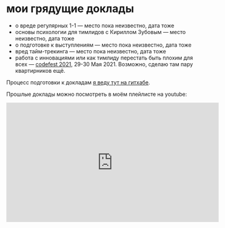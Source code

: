 # мои грядущие доклады

- о вреде регулярных 1-1 — место пока неизвестно, дата тоже
- основы психологии для тимлидов с Кириллом Зубовым — место неизвестно, дата тоже
- о подготовке к выступлениям — место пока неизвестно, дата тоже
- вред тайм-трекинга — место пока неизвестно, дата тоже
- работа с инновациями или как тимлиду перестать быть плохим для всех — [codefest 2021](https://11.codefest.ru), 29-30 Мая 2021. Возможно, сделаю там пару квартирников ещё.

Процесс подготовки к докладам [я веду тут на гитхабе](talks.md).

Прошлые доклады можно посмотреть в моём плейлисте на youtube:

<iframe width="560" height="315" src="https://www.youtube.com/embed?listType=playList&list=PLFtS8Ah0wZvWS37oveJ0-D5K6V7GWUpqY" frameborder="0" allow="accelerometer; autoplay; clipboard-write; encrypted-media; gyroscope; picture-in-picture" allowfullscreen></iframe>

